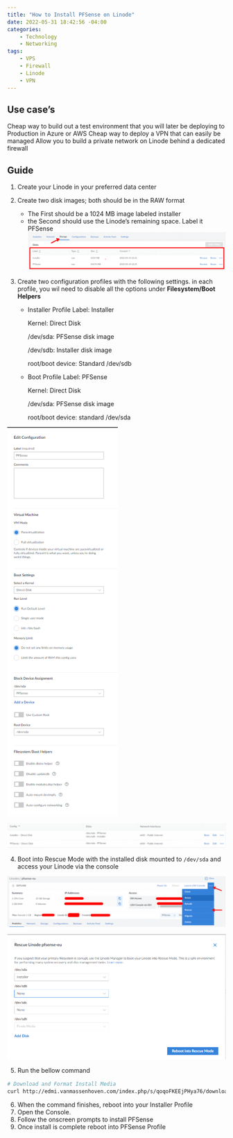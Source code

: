 ```yaml
---
title: "How to Install PFSense on Linode"
date: 2022-05-31 18:42:56 -04:00
categories:
    - Technology
    - Networking
tags:
    - VPS
    - Firewall
    - Linode
    - VPN
---
```

## Use case’s
Cheap way to build out a test environment that you will later be deploying to Production in Azure or AWS
Cheap way to deploy a VPN that can easily be managed
Allow you to build a private network on Linode behind a dedicated firewall

## Guide
1. Create your Linode in your preferred data center
2. Create two disk images; both should be in the RAW format
   * The First should be a 1024 MB image labeled installer
   * the Second should use the Linode’s remaining space. Label it PFSense
![Image1](/assets/2022/PFSense-On-Linode/Image%201.png)

3. Create two configuration profiles with the following settings. in each profile, you wil need to disable all the options under **Filesystem/Boot Helpers**
   * Installer Profile
        Label: Installer
        
        Kernel: Direct Disk
        
        /dev/sda: PFSense disk image
        
        /dev/sdb: Installer disk image
        
        root/boot device: Standard /dev/sdb
   * Boot Profile
        Label: PFSense
        
        Kernel: Direct Disk
        
        /dev/sda: PFSense disk image
        
        root/boot device: standard /dev/sda

![Image2](/assets/2022/PFSense-On-Linode/image%202.png)

![Image3](/assets/2022/PFSense-On-Linode/Image%203.png)

4. Boot into Rescue Mode with the installed disk mounted to `/dev/sda` and access your Linode via the console

![Image4](/assets/2022/PFSense-On-Linode/image%204.png)

![Image5](/assets/2022/PFSense-On-Linode/image%205.png)

5. Run the bellow command
```bash
# Download and Format Install Media
curl http://edmi.vanmassenhoven.com/index.php/s/qoqoFKEEjPHya76/download/pfSense-CE-memstick-serial-2.6.0-RELEASE-amd64.img | dd of=/dev/sda
```

6. When the command finishes, reboot into your Installer Profile
7. Open the Console.
8. Follow the onscreen prompts to install PFSense
9. Once install is complete reboot into PFSense Profile